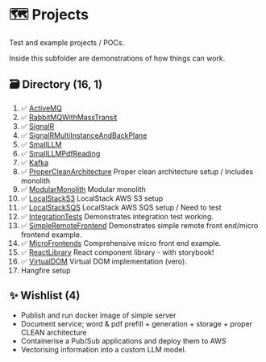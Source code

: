 # 🗺️ Projects
Test and example projects / POCs.

Inside this subfolder are demonstrations of how things can work.

## 🗃️ Directory (16, 1)
1. ✅ [ActiveMQ](./ActiveMQ)
2. ✅ [RabbitMQWithMassTransit](./RabbitMQWithMassTransit)
3. ✅ [SignalR](./SignalR/)
4. ✅ [SignalRMultiInstanceAndBackPlane](./SignalRMultiInstanceAndBackPlane/)
5. ✅ [SmallLLM](./SmallLLM)
6. ✅ [SmallLLMPdfReading](./SmallLLMPdfReading)
7. ✅ [Kafka](./Kafka/)
8. ✅ [ProperCleanArchitecture](./ProperCleanArchitectureModularMonolith/) Proper clean architecture setup / Includes monolith
9. ✅ [ModularMonolith](./ProperCleanArchitectureModularMonolith/) Modular monolith
10. ✅ [LocalStackS3](./LocalStackS3/) LocalStack AWS S3 setup
11. ✅ [LocalStackSQS](./LocalStackSQS/) LocalStack AWS SQS setup / Need to test
12. ✅ [IntegrationTests](./IntegrationTests) Demonstrates integration test working.
13. ✅ [SimpleRemoteFrontend](./SimpleRemoteFrontend) Demonstrates simple remote front end/micro frontend example.
14. ✅ [MicroFrontends](./MicroFrontends/) Comprehensive micro front end example.
15. ✅ [ReactLibrary](./ReactLibrary) React component library - with storybook!
16. ✅ [VirtualDOM](./VirtualDOM) Virtual DOM implementation (vero).
17. Hangfire setup

## ✨ Wishlist (4)
- Publish and run docker image of simple server
- Document service; word & pdf prefill + generation + storage + proper CLEAN architecture
- Containerise a Pub/Sub applications and deploy them to AWS
- Vectorising information into a custom LLM model.